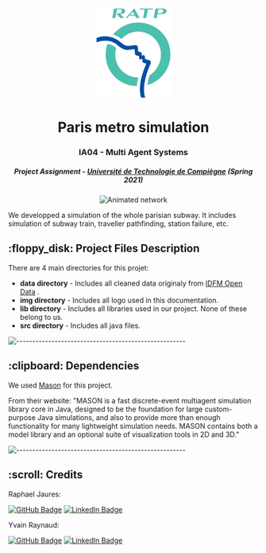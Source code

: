 <p align="center"> 
  <img src="img/ratp_logo.png" alt="Logo RATP" width="150px" height="181px">
</p>
<h1 align="center"> Paris metro simulation </h1>
<h3 align="center"> IA04 - Multi Agent Systems </h3>
<h5 align="center"> Project Assignment - <a href="https://www.utc.fr/">Université de Technologie de Compiègne</a> (Spring 2021) </h5>

<p align="center"> 
<img src="img/ratp_network.gif" alt="Animated network" height="382px">
</p>

<p>We developped a simulation of the whole parisian subway.
It includes simulation of subway train, traveller pathfinding, station failure, etc. </p>

<h2> :floppy_disk: Project Files Description</h2>

<p>There are 4 main directories for this projet:</p>
<ul>
  <li><b>data directory</b> - Includes all cleaned data originaly from <a href="https://data.iledefrance-mobilites.fr/pages/home/">IDFM Open Data</a> .</li>
  <li><b>img directory</b> - Includes all logo used in this documentation.</li>
  <li><b>lib directory</b> - Includes all libraries used in our project. None of these belong to us.</li>
  <li><b>src directory</b> - Includes all java files.</li>
</ul>

![-----------------------------------------------------](https://raw.githubusercontent.com/andreasbm/readme/master/assets/lines/grass.png)

<h2> :clipboard: Dependencies</h2>

<p> We used <a href="https://cs.gmu.edu/~eclab/projects/mason/"> Mason</a> for this project. </p>

<p> From their website: "MASON is a fast discrete-event multiagent simulation library core in Java, designed to be the foundation for large custom-purpose Java simulations, and also to provide more than enough functionality for many lightweight simulation needs. 
MASON contains both a model library and an optional suite of visualization tools in 2D and 3D." </p>



![-----------------------------------------------------](https://raw.githubusercontent.com/andreasbm/readme/master/assets/lines/grass.png)

<!-- CREDITS -->
<h2 id="credits"> :scroll: Credits</h2>

Raphael Jaures:

[![GitHub Badge](https://img.shields.io/badge/GitHub-100000?style=for-the-badge&logo=github&logoColor=white)](https://github.com/...)
[![LinkedIn Badge](https://img.shields.io/badge/LinkedIn-0077B5?style=for-the-badge&logo=linkedin&logoColor=white)](https://www.linkedin.com/in/.../)


Yvain Raynaud:

[![GitHub Badge](https://img.shields.io/badge/GitHub-100000?style=for-the-badge&logo=github&logoColor=white)](https://github.com/Raynaudy)
[![LinkedIn Badge](https://img.shields.io/badge/LinkedIn-0077B5?style=for-the-badge&logo=linkedin&logoColor=white)](https://www.linkedin.com/in/yvain-raynaud/)